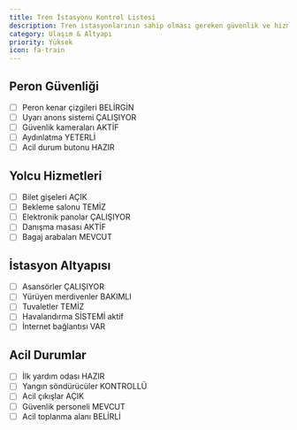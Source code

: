 ```yaml
---
title: Tren İstasyonu Kontrol Listesi
description: Tren istasyonlarının sahip olması gereken güvenlik ve hizmet özellikleri
category: Ulaşım & Altyapı
priority: Yüksek
icon: fa-train
---
```


## Peron Güvenliği

- [ ] Peron kenar çizgileri BELİRGİN
- [ ] Uyarı anons sistemi ÇALIŞIYOR
- [ ] Güvenlik kameraları AKTİF
- [ ] Aydınlatma YETERLİ
- [ ] Acil durum butonu HAZIR

## Yolcu Hizmetleri

- [ ] Bilet gişeleri AÇIK
- [ ] Bekleme salonu TEMİZ
- [ ] Elektronik panolar ÇALIŞIYOR
- [ ] Danışma masası AKTİF
- [ ] Bagaj arabaları MEVCUT

## İstasyon Altyapısı

- [ ] Asansörler ÇALIŞIYOR
- [ ] Yürüyen merdivenler BAKIMLI
- [ ] Tuvaletler TEMİZ
- [ ] Havalandırma SİSTEMİ aktif
- [ ] İnternet bağlantısı VAR

## Acil Durumlar

- [ ] İlk yardım odası HAZIR
- [ ] Yangın söndürücüler KONTROLLÜ
- [ ] Acil çıkışlar AÇIK
- [ ] Güvenlik personeli MEVCUT
- [ ] Acil toplanma alanı BELİRLİ

